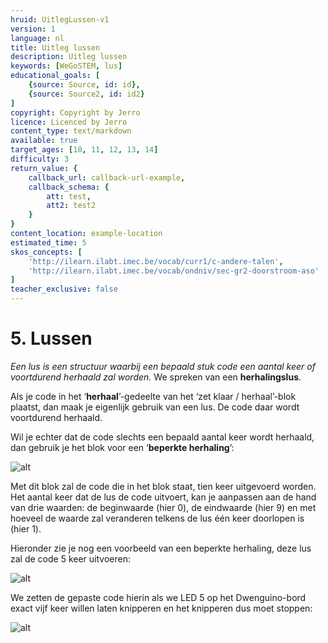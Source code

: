 ```yaml
---
hruid: UitlegLussen-v1
version: 1
language: nl
title: Uitleg lussen
description: Uitleg lussen
keywords: [WeGoSTEM, lus]
educational_goals: [
    {source: Source, id: id}, 
    {source: Source2, id: id2}
]
copyright: Copyright by Jerro
licence: Licenced by Jerro
content_type: text/markdown
available: true
target_ages: [10, 11, 12, 13, 14]
difficulty: 3
return_value: {
    callback_url: callback-url-example,
    callback_schema: {
        att: test,
        att2: test2
    }
}
content_location: example-location
estimated_time: 5
skos_concepts: [
    'http://ilearn.ilabt.imec.be/vocab/curr1/c-andere-talen', 
    'http://ilearn.ilabt.imec.be/vocab/ondniv/sec-gr2-doorstroom-aso'
]
teacher_exclusive: false
---
```


# 5. Lussen

*Een lus is een structuur waarbij een bepaald stuk code een aantal keer of voortdurend herhaald zal worden.* We spreken van een **herhalingslus**.

Als je code in het ‘**herhaal**’-gedeelte van het ‘zet klaar / herhaal’-blok plaatst, dan maak je eigenlijk gebruik van een lus. De code daar wordt voortdurend herhaald.

Wil je echter dat de code slechts een bepaald aantal keer wordt herhaald, dan gebruik je het blok voor een ‘**beperkte herhaling**’:

![alt](https://scholen.dwengo.org/static/forlus.png "Afb. Lussen")

Met dit blok zal de code die in het blok staat, tien keer uitgevoerd worden. Het aantal keer dat de lus de code uitvoert, kan je aanpassen aan de hand van drie waarden: de beginwaarde (hier 0), de eindwaarde (hier 9) en met hoeveel de waarde zal veranderen telkens de lus één keer doorlopen is (hier 1). 

Hieronder zie je nog een voorbeeld van een beperkte herhaling, deze lus zal de code 5 keer uitvoeren:

![alt](https://scholen.dwengo.org/static/forlus2.png "Afb. Lussen")

We zetten de gepaste code hierin als we LED 5 op het Dwenguino-bord exact vijf keer willen laten knipperen en het knipperen dus moet stoppen:

![alt](https://scholen.dwengo.org/static/forlus3.png "Afb. Lussen")